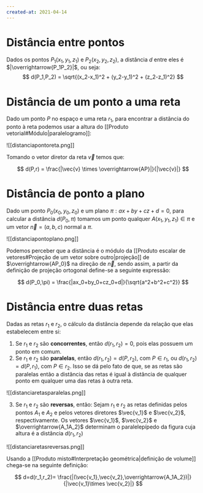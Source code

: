 ```yaml
---
created-at: 2021-04-14
---
```

# Distância entre pontos
Dados os pontos $P_1(x_1,y_1,z_1)$ e $P_2(x_2,y_2,z_2)$, a distância $d$ entre eles é $|\overrightarrow{P_1P_2}|$, ou seja:
$$
  d(P_1,P_2) = \sqrt{(x_2-x_1)^2 + (y_2-y_1)^2 + (z_2-z_1)^2}
$$

# Distância de um ponto a uma reta
Dado um ponto $P$ no espaço e uma reta $r_1$, para encontrar a distância do ponto à reta podemos usar a altura do [[Produto vetorial#Módulo|paralelogramo]]:

![[distanciapontoreta.png]]

Tomando o vetor diretor da reta $\vec{v}$ temos que:

$$
  d(P,r) = \frac{|\vec{v} \times \overrightarrow{AP}|}{|\vec{v}|}
$$

# Distância de ponto a plano
Dado um ponto $P_0(x_0,y_0,z_0)$ e um plano $\pi:ax+by+cz+d=0$, para calcular a distância $d(P_0,\pi)$ tomamos um ponto qualquer $A(x_1,y_1,z_1) \in \pi$ e um vetor $\vec{n} = (a,b,c)$ normal a $\pi$.

![[distanciapontoplano.png]]

Podemos perceber que a distância é o módulo da [[Produto escalar de vetores#Projeção de um vetor sobre outro|projeção]] de $\overrightarrow{AP_0}$ na direção de $\vec{n}$, sendo assim, a partir da definição de projeção ortogonal define-se a seguinte expressão:

$$
  d(P_0,\pi) = \frac{|ax_0+by_0+cz_0+d|}{\sqrt{a^2+b^2+c^2}}
$$

# Distância entre duas retas
Dadas as retas $r_1$ e $r_2$, o cálculo da distância depende da relação que elas estabelecem entre si:

1. Se $r_1$ e $r_2$ são **concorrentes**, então $d(r_1,r_2) = 0$, pois elas possuem um ponto em comum.
2. Se $r_1$ e $r_2$ são **paralelas**, então $d(r_1,r_2) = d(P,r_2)$, com $P \in r_1$, ou $d(r_1,r_2) = d(P,r_1)$, com $P \in r_2$. Isso se dá pelo fato de que, se as retas são paralelas então a distância das retas é igual à distância de qualquer ponto em qualquer uma das retas à outra reta.

![[distanciaretasparalelas.png]]

3. Se $r_1$ e $r_2$ são **reversas**, então:
Sejam $r_1$ e $r_2$ as retas definidas pelos pontos $A_1$ e $A_2$ e pelos vetores diretores $\vec{v_1}$ e $\vec{v_2}$, respectivamente. Os vetores $\vec{v_1}$, $\vec{v_2}$ e $\overrightarrow{A_1A_2}$ determinam o paralelepípedo da figura cuja altura é a distância $d(r_1,r_2)$

![[distanciaretasreversas.png]]

Usando a [[Produto misto#Interpretação geométrica|definição de volume]] chega-se na seguinte definição:

$$
  d=d(r_1,r_2)= \frac{|(\vec{v_1},\vec{v_2},\overrightarrow{A_1A_2})|}{|\vec{v_1}\times \vec{v_2}|}
$$